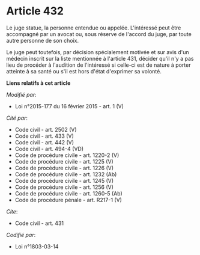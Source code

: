 # Article 432

Le juge statue, la personne entendue ou appelée. L'intéressé peut être accompagné par un avocat ou, sous réserve de l'accord
du juge, par toute autre personne de son choix. 

Le juge peut toutefois, par décision spécialement motivée et sur avis  d'un médecin inscrit sur la liste mentionnée à
l'article 431, décider qu'il n'y a pas lieu de procéder à l'audition de l'intéressé si celle-ci est de nature à porter
atteinte à sa santé ou s'il est hors d'état d'exprimer sa volonté.

**Liens relatifs à cet article**

_Modifié par_:

  - Loi n°2015-177 du 16 février 2015 - art. 1 (V)

_Cité par_:

  - Code civil - art. 2502 (V)
  - Code civil - art. 433 (V)
  - Code civil - art. 442 (V)
  - Code civil - art. 494-4 (VD)
  - Code de procédure civile - art. 1220-2 (V)
  - Code de procédure civile - art. 1225 (V)
  - Code de procédure civile - art. 1226 (V)
  - Code de procédure civile - art. 1232 (Ab)
  - Code de procédure civile - art. 1245 (V)
  - Code de procédure civile - art. 1256 (V)
  - Code de procédure civile - art. 1260-5 (Ab)
  - Code de procédure pénale - art. R217-1 (V)

_Cite_:

  - Code civil - art. 431

_Codifié par_:

  - Loi n°1803-03-14
